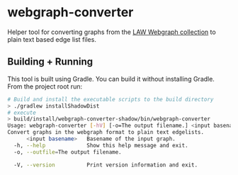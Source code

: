 # webgraph-converter

Helper tool for converting graphs from the [LAW Webgraph collection](https://law.di.unimi.it/datasets.php)
to plain text based edge list files.

## Building + Running
This tool is built using Gradle. You can build it without installing Gradle. From the project root run:
```bash
# Build and install the executable scripts to the build directory
> ./gradlew installShadowDist
# execute
> build/install/webgraph-converter-shadow/bin/webgraph-converter
Usage: webgraph-converter [-hV] [-o=The output filename.] <input basename>
Convert graphs in the webgraph format to plain text edgelists.
      <input basename>   Basename of the input graph.
  -h, --help             Show this help message and exit.
  -o, --outfile=The output filename.

  -V, --version          Print version information and exit.
```
